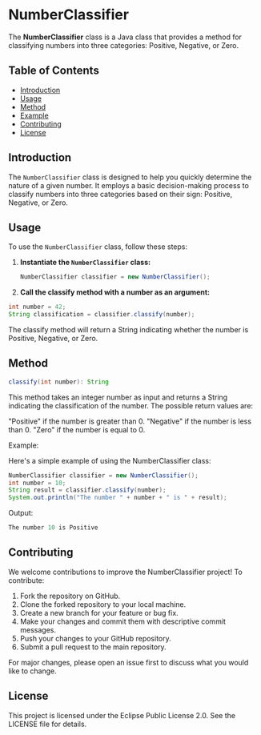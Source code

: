 # NumberClassifier

The **NumberClassifier** class is a Java class that provides a method for classifying numbers into three categories: Positive, Negative, or Zero.

## Table of Contents

- [Introduction](#introduction)
- [Usage](#usage)
- [Method](#method)
- [Example](#example)
- [Contributing](#contributing)
- [License](#license)

## Introduction

The `NumberClassifier` class is designed to help you quickly determine the nature of a given number. It employs a basic decision-making process to classify numbers into three categories based on their sign: Positive, Negative, or Zero.

## Usage

To use the `NumberClassifier` class, follow these steps:

1. **Instantiate the `NumberClassifier` class:**

   ```java
   NumberClassifier classifier = new NumberClassifier();
   ```
   
2. **Call the classify method with a number as an argument:**

  ```java 
  int number = 42;
  String classification = classifier.classify(number);
   ```
The classify method will return a String indicating whether the number is Positive, Negative, or Zero.

## Method

```java
classify(int number): String
```

This method takes an integer number as input and returns a String indicating the classification of the number. The possible return values are:

"Positive" if the number is greater than 0.
"Negative" if the number is less than 0.
"Zero" if the number is equal to 0.

Example:

Here's a simple example of using the NumberClassifier class:

```java
NumberClassifier classifier = new NumberClassifier();
int number = 10;
String result = classifier.classify(number);
System.out.println("The number " + number + " is " + result);
```

Output:
```java
The number 10 is Positive
```

## Contributing

We welcome contributions to improve the NumberClassifier project! To contribute:

1. Fork the repository on GitHub.
2. Clone the forked repository to your local machine.
3. Create a new branch for your feature or bug fix.
4. Make your changes and commit them with descriptive commit messages.
5. Push your changes to your GitHub repository.
6. Submit a pull request to the main repository.

For major changes, please open an issue first to discuss what you would like to change.

## License

This project is licensed under the Eclipse Public License 2.0. See the LICENSE file for details.



